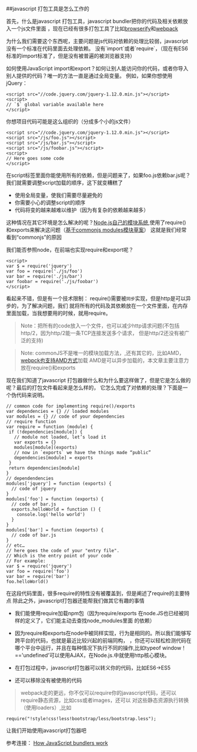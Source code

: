 ##javascript 打包工具是怎么工作的


首先，什么是javascript 打包工具，javascript bundler把你的代码及相关依赖放入一个js文件里面
，现在已经有很多打包工具了比如[browserify](http://browserify.org/)和[webpack](https://webpack.github.io/)

为什么我们需要这个东西呢，主要问题是js代码对依赖的处理比较弱，javascript没有一个标准在代码里面去处理依赖。
没有\`import\`或者\`require\`，（现在有ES6标准的import标准了，但是没有被普遍的被浏览器支持）

如何使用JavaScript import和export？如何让别人能访问你的代码，或者你导入别人提供的代码？唯一的方法一直是通过全局变量。
例如，如果你想使用jQuery：
```$xslt
<script src="//code.jquery.com/jquery-1.12.0.min.js"></script>
<script>
// `$` global variable available here
</script>
```
你想项目代码可能是这么组织的（分成多个小的js文件）
```$xslt
<script src="//code.jquery.com/jquery-1.12.0.min.js"></script>
<script src="/js/foo.js"></script>
<script src="/js/bar.js"></script>
<script src="/js/foobar.js"></script>
<script>
// Here goes some code
</script>
```

在script标签里面你能使用所有的依赖，但是问题来了，如果foo.js依赖bar.js呢？
我们就需要调整script加载的顺序，这下就变糟糕了

* 使用全局变量，使我们需要尽量避免的
* 你需要小心的调整script的顺序
* 代码将变的越来越难以维护（因为有复杂的依赖越来越多）

这种情况在其它环境是怎么解决的呢？[Node.js自己的模块系统](https://nodejs.org/api/modules.html),使用了require()
和exports来解决这问题（[基于commonjs modules模块草案](http://wiki.commonjs.org/wiki/Modules/1.1)）
这就是我们经常看到“commonjs”的原因

我们能否参照node，在前端也实现require和export呢？
```$xslt
<script>
var $ = require('jquery')
var foo = require('./js/foo')
var bar = require('./js/bar')
var foobar = require('./js/foobar')
</script>
```
看起来不错，但是有一个技术限制： require()需要被`同步`实现，但是http是可以异步的，为了解决问题，我们
就将所有的代码及其依赖放在一个文件里面，在内存里面加载，当我想要用的时候，就用require。

>Note：把所有的code放入一个文件，也可以减少http请求问题(不包括http/2，因为http/2能一条TCP连接发送多个请求，
但是http/2还没有被广泛的支持)

>Note:  commonJS不是唯一的模块加载方法，,还有其它的，比如AMD，[webpck也支持AMD方式](https://webpack.github.io/docs/amd.html)加载
AMD是可以异步加载的，本文章主要注意力放在require()和exports

现在我们知道了javascript 打包器做什么和为什么要这样做了，但是它是怎么做的呢？最后的打包文件看起来是怎么样的，
它怎么完成了对依赖的处理？下面是一个伪代码来说明。
```$xslt
// common code for implementing require()/exports
var dependencies = {} // loaded modules
var modules = {} // code of your dependencies
// require function
var require = function (module) {
 if (!dependencies[module]) {
   // module not loaded, let’s load it
   var exports = {}
   modules[module](exports)
   // now in `exports` we have the things made “public”
   dependencies[module] = exports
 }
 return dependencies[module]
}
// dependendencies
modules['jquery'] = function (exports) {
  // code of jquery
}
modules['foo'] = function (exports) {
  // code of bar.js
  exports.helloWorld = function () {
    console.log('hello world')
  }
}
modules['bar'] = function (exports) {
  // code of bar.js
}
// etc…
// here goes the code of your "entry file".
// Which is the entry point of your code
// For example:
var $ = require('jquery')
var foo = require('foo')
var bar = require('bar')
foo.helloWorld()
```
在这段代码里面，很多require的特性没有被覆盖到，但是阐述了require的主要特点
除此之外，javascript打包器还能帮我们做其它有趣的事情

* 我们能使用require加载npm包（因为require/exports 在node.JS也已经被同样的定义了，它们能主动去查找node_modules里面
的依赖）

* 因为require和exports在node中被同样实现，行为是相同的。所以我们能够写跨平台的代码，也就是最近比较兴起的前端同构，
，你还可以轻松检测代码在哪个平台中运行，并且在每种情况下执行不同的操作,比如typeof window！=='undefined'可以使用AJAX，在Node.js.中就使用http核心模块。
* 在打包过程中，javascript打包器可以转义你的代码，比如ES6->ES5
* 还可以移除没有被使用的代码

>webpack走的更远，你不仅可以require你的javascript代码，还可以require静态资源，比如css或者images，还可以
对这些静态资源执行转换（使用loaders）,比如
```$xslt
require("!style!css!less!bootstrap/less/bootstrap.less");
```
让我们开始使用javascript打包器吧


参考连接：
[How JavaScript bundlers work][1]

[1]: https://medium.com/@gimenete/how-javascript-bundlers-work-1fc0d0caf2da "How JavaScript bundlers work
"